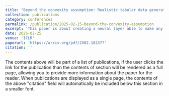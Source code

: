 ```yaml
---
title: "Beyond the convexity assumption: Realistic tabular data generation under quantifier-free real linear constraints"
collection: publications
category: conferences
permalink: /publication/2025-02-25-beyond-the-convexity-assumption
excerpt: 'This paper is about creating a neural layer able to make any neural network compliant by design with constraints expressed as disjunctions over linear inequalities, i.e., each constraint can have form $$\Phi_1 \vee \Phi_2 \vee \ldots \Phi_n$$, where each $$\Phi_i$$ for $$i = 1, \ldots, n$$ is a linear inequality. This problem is particularly interesting because the constraints can define non-convex and even disconnected spaces.'
date: 2025-02-25
venue: 'ICLR'
paperurl: 'https://arxiv.org/pdf/2502.18237?'
citation: ''
---
```


The contents above will be part of a list of publications, if the user clicks the link for the publication than the contents of section will be rendered as a full page, allowing you to provide more information about the paper for the reader. When publications are displayed as a single page, the contents of the above "citation" field will automatically be included below this section in a smaller font.
